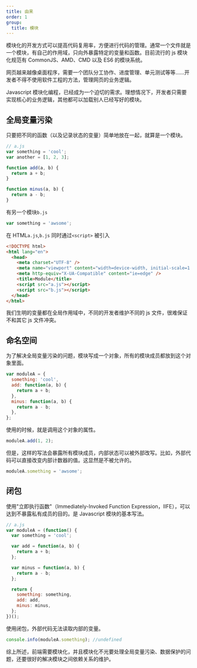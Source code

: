 ```yaml
---
title: 由来
order: 1
group:
  title: 模块
---
```


模块化的开发方式可以提高代码复用率，方便进行代码的管理。通常一个文件就是一个模块，有自己的作用域，只向外暴露特定的变量和函数。目前流行的 js 模块化规范有 CommonJS、AMD、CMD 以及 ES6 的模块系统。

网页越来越像桌面程序，需要一个团队分工协作、进度管理、单元测试等等......开发者不得不使用软件工程的方法，管理网页的业务逻辑。

Javascript 模块化编程，已经成为一个迫切的需求。理想情况下，开发者只需要实现核心的业务逻辑，其他都可以加载别人已经写好的模块。

## 全局变量污染

只要把不同的函数（以及记录状态的变量）简单地放在一起，就算是一个模块。

```js
// a.js
var something = 'cool';
var another = [1, 2, 3];

function add(a, b) {
  return a + b;
}

function minus(a, b) {
  return a - b;
}
```

有另一个模块`b.js`

```js
var something = 'awsome';
```

在 HTML`a.js`,`b.js` 同时通过`<script>` 被引入

```html
<!DOCTYPE html>
<html lang="en">
  <head>
    <meta charset="UTF-8" />
    <meta name="viewport" content="width=device-width, initial-scale=1.0" />
    <meta http-equiv="X-UA-Compatible" content="ie=edge" />
    <title>Module</title>
    <script src="a.js"></script>
    <script src="b.js"></script>
  </head>
</html>
```

我们生明的变量都在全局作用域中，不同的开发者维护不同的 js 文件，很难保证不和其它 js 文件冲突。

## 命名空间

为了解决全局变量污染的问题，模块写成一个对象，所有的模块成员都放到这个对象里面。

```js
var moduleA = {
  something: 'cool',
  add: function(a, b) {
    return a + b;
  },
  minus: function(a, b) {
    return a - b;
  },
};
```

使用的时候，就是调用这个对象的属性。

```js
moduleA.add(1, 2);
```

但是，这样的写法会暴露所有模块成员，内部状态可以被外部改写。比如，外部代码可以直接改变内部计数器的值。这显然是不被允许的。

```js
moduleA.something = 'awsome';
```

## 闭包

使用"立即执行函数"（Immediately-Invoked Function Expression，IIFE），可以达到不暴露私有成员的目的。是 Javascript 模块的基本写法。

```js
// a.js
var moduleA = (function() {
  var something = 'cool';

  var add = function(a, b) {
    return a + b;
  };

  var minus = function(a, b) {
    return a - b;
  };

  return {
    something: something,
    add: add,
    minus: minus,
  };
})();
```

使用闭包，外部代码无法读取内部的变量。

```js
console.info(moduleA.something); //undefined
```

综上所述，前端需要模块化，并且模块化不光要处理全局变量污染、数据保护的问题，还要很好的解决模块之间依赖关系的维护。
